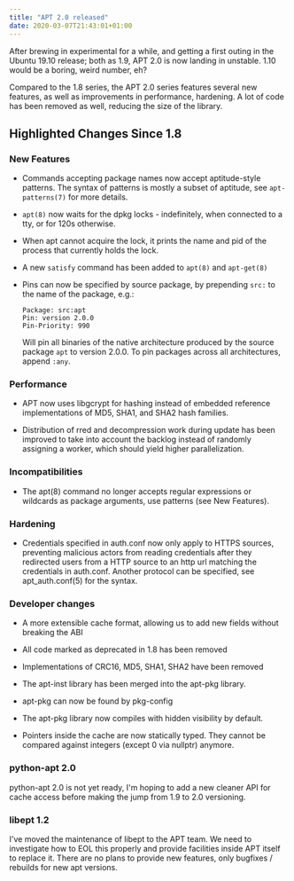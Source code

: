 ```yaml
---
title: "APT 2.0 released"
date: 2020-03-07T21:43:01+01:00
---
```


After brewing in experimental for a while, and getting a first outing in
the Ubuntu 19.10 release; both as 1.9, APT 2.0 is now landing in unstable.
1.10 would be a boring, weird number, eh?

Compared to the 1.8 series, the APT 2.0 series features several new features,
as well as improvements in performance, hardening. A lot of code has been
removed as well, reducing the size of the library.

## Highlighted Changes Since 1.8

### New Features

* Commands accepting package names now accept aptitude-style patterns. The
  syntax of patterns is mostly a subset of aptitude, see `apt-patterns(7)` for
  more details.

* `apt(8)` now waits for the dpkg locks - indefinitely, when connected 
  to a tty, or for 120s otherwise.

* When apt cannot acquire the lock, it prints the name and pid of the process
  that currently holds the lock.

* A new `satisfy` command has been added to `apt(8)` and `apt-get(8)`

* Pins can now be specified by source package, by prepending `src:` to the
  name of the package, e.g.:

      Package: src:apt
      Pin: version 2.0.0
      Pin-Priority: 990

  Will pin all binaries of the native architecture produced by the source
  package `apt` to version 2.0.0. To pin packages across all architectures,
  append `:any`.

### Performance

* APT now uses libgcrypt for hashing instead of embedded reference
  implementations of MD5, SHA1, and SHA2 hash families.

* Distribution of rred and decompression work during update has been 
  improved to take into account the backlog instead of randomly 
  assigning a worker, which should yield higher parallelization.

### Incompatibilities

* The apt(8) command no longer accepts regular expressions or wildcards as
  package arguments, use patterns (see New Features).

### Hardening

* Credentials specified in auth.conf now only apply to HTTPS sources, 
  preventing malicious actors from reading credentials after they redirected
  users from a  HTTP source to an http url matching the credentials in 
  auth.conf. Another protocol can be specified, see apt_auth.conf(5) for
  the syntax. 

### Developer changes

* A more extensible cache format, allowing us to add new fields without
  breaking the ABI

* All code marked as deprecated in 1.8 has been removed

* Implementations of CRC16, MD5, SHA1, SHA2 have been removed

* The apt-inst library has been merged into the apt-pkg library.

* apt-pkg can now be found by pkg-config

* The apt-pkg library now compiles with hidden visibility by default.

* Pointers inside the cache are now statically typed. They cannot be 
  compared against integers (except 0 via nullptr) anymore.

### python-apt 2.0

python-apt 2.0 is not yet ready, I'm hoping to add a new cleaner
API for cache access before making the jump from 1.9 to 2.0 versioning.

### libept 1.2

I've moved the maintenance of libept to the APT team. We need to investigate
how to EOL this properly and provide facilities inside APT itself to
replace it. There are no plans to provide new features, only bugfixes
/ rebuilds for new apt versions.


